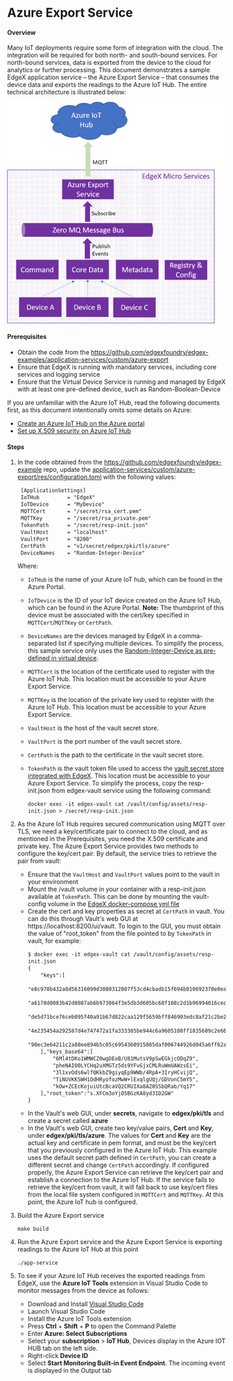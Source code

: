 # Azure Export Service #

#### Overview ####

Many IoT deployments require some form of integration with the cloud. The integration will be required for both north- and south-bound services. For north-bound services, data is exported from the device to the cloud for analytics or further processing. This document demonstrates a sample EdgeX application service – the Azure Export Service – that consumes the device data and exports the readings to the Azure IoT Hub.  The entire technical architecture is illustrated below:

![Technical Architecture](./Northbound.png)

#### Prerequisites ####

* Obtain the code from the https://github.com/edgexfoundry/edgex-examples/application-services/custom/azure-export 
* Ensure that EdgeX is running with mandatory services, including core services and logging service
* Ensure that the Virtual Device Service is running and managed by EdgeX with at least one pre-defined device, such as Random-Boolean-Device<br>

If you are unfamiliar with the Azure IoT Hub, read the following documents first, as this document intentionally omits some details on Azure:
* [Create an Azure IoT Hub on the Azure portal](https://docs.microsoft.com/en-us/azure/iot-hub/iot-hub-create-through-portal)
* [Set up X.509 security on Azure IoT Hub](https://docs.microsoft.com/en-us/azure/iot-hub/iot-hub-security-x509-get-started)

#### Steps ####

1. In the code obtained from the https://github.com/edgexfoundry/edgex-example repo, update the [application-services/custom/azure-export/res/configuration.toml](./res/configuration.toml) with the following values:<br>
    ```
     [ApplicationSettings]
     IoTHub         = "EdgeX"
     IoTDevice      = "MyDevice"
     MQTTCert       = "/secret/rsa_cert.pem"
     MQTTKey        = "/secret/rsa_private.pem"
     TokenPath      = "/secret/resp-init.json"
     VaultHost      = "localhost"
     VaultPort      = "8200"
     CertPath       = "v1/secret/edgex/pki/tls/azure"
     DeviceNames    = "Random-Integer-Device"
    ```
   Where:
   - `IoTHub` is the name of your Azure IoT hub, which can be found in the Azure Portal. 
   - `IoTDevice` is the ID of your IoT device created on the Azure IoT Hub, which can be found in the Azure Portal.  **Note:** The thumbprint of this device must be associated with the cert/key specified in `MQTTCert`/`MQTTKey` or `CertPath`.
   - `DeviceNames` are the devices managed by EdgeX in a comma-separated list if specifying multiple devices.  To simplify the process, this sample service only uses the [Random-Integer-Device as pre-defined in virtual device](https://github.com/edgexfoundry/device-virtual-go).
   - `MQTTCert` is the location of the certificate used to register with the Azure IoT Hub. This location must be accessible to your Azure Export Service. 
   - `MQTTKey`  is the location of the private key used to register with the Azure IoT Hub. This location must be accessible to your Azure Export Service.
   - `VaultHost` is the host of the vault secret store.
   - `VaultPort` is the port number of the vault secret store.
   - `CertPath` is the path to the certificate in the vault secret store.
   - `TokenPath` is the vault token file used to access the [vault secret store integrated with EdgeX](https://docs.edgexfoundry.org/1.2/microservices/security/Ch-SecretStore/).  This location must be accessible to your Azure Export Service. To simplify the process, copy the resp-init.json from edgex-vault service using the following command:<br>
     
     ```
     docker exec -it edgex-vault cat /vault/config/assets/resp-init.json > /secret/resp-init.json
     ```
   
2. As the Azure IoT Hub requires secured communication using MQTT over TLS, we need a key/certificate pair to connect to the cloud, and as mentioned in the Prerequisites, you need the X.509 certificate and private key. The Azure Export Service provides two methods to configure the key/cert pair. By default, the service tries to retrieve the pair from vault:
   * Ensure that the `VaultHost` and `VaultPort` values point to the vault in your environment
   * Mount the /vault volume in your container with a resp-init.json available at `TokenPath`. This can be done by mounting the vault-config volume in the [EdgeX docker-compose yml file](https://github.com/edgexfoundry/developer-scripts/blob/master/releases/geneva/compose-files/docker-compose-geneva-redis.yml)
   * Create the cert and key properties as secret at `CertPath` in vault. You can do this through Vault's web GUI at https://localhost:8200/ui/vault. To login to the GUI, you must obtain the value of "root_token" from the file pointed to by `TokenPath` in vault, for example:<br>
     ```
     $ docker exec -it edgex-vault cat /vault/config/assets/resp-init.json
     {
         "keys":[
             "e8c978b432a8d56316099d3080312807f53cd4cbadb15f694b010692370e0ea67d",
             "a6178d0083b42d8087ab6b973064f3e5db3d605bc68f108c2d1b96994016cec122",
             "de5d71bce76ceb095f40a91b67d822caa129f5659bff846903edc8af21c2be28d0",
             "4e235454a292587d4e747472a1fa333305be944c6a9605108ff1835689c2e66639",
             "90ec3e64211c2a88ee894b5c05c6954360915085daf006744926d045a6ff62ad7b"
         ],"keys_base64":[
             "6Ml4tDKo1WMWCZ0wgDEoB/U81MutsV9pSwEGkjcODqZ9",
             "pheNAIO0LYCHq2uXMGTz5ds9YFvGjxCMLRuWmUAWzsEi",
             "3l1xvOds6wlfQKkbZ9giyqEp9WWb/4RpA+3IryHCvijQ",
             "TiNUVKKSWH1OdHRyofozMwW+lExqlgUQj/GDVonC5mY5",
             "kOw+ZCEcKojuiUtcBcaVQ2CRUIXa8AZ0SSbQRab/Yq17"
         ],"root_token":"s.XFCm3oYjO5BGzKA8yd31D2GW"
     }
     ```
   * In the Vault's web GUI, under **secrets**, navigate to **edgex/pki/tls** and create a secret called **azure**
   * In the Vault's web GUI, create two key/value pairs, **Cert** and **Key**, under **edgex/pki/tls/azure**.  The values for **Cert** and **Key** are the actual key and certificate in pem format, and must be the key/cert that you previously configured in the Azure IoT Hub. This example uses the default secret path defined in `CertPath`, you can create a different secret and change `CertPath` accordingly. If configured properly, the Azure Export Service can retrieve the key/cert pair and establish a connection to the Azure IoT Hub. If the service fails to retrieve the key/cert from vault, it will fall back to use key/cert files from the local file system configured in `MQTTCert` and `MQTTKey`. At this point, the Azure IoT hub is configured.
   
3. Build the Azure Export service

    ```
    make build
    ```

4. Run the Azure Export service and the Azure Export Service is exporting readings to the Azure IoT Hub at this point

    ```
    ./app-service
    ```

5. To see if your Azure IoT Hub receives the exported readings from EdgeX, use the **Azure IoT Tools** extension in Visual Studio Code to monitor messages from the device as follows:
   * Download and Install [Visual Studio Code](https://code.visualstudio.com/)
   * Launch Visual Studio Code
   * Install the Azure IoT Tools extension
   * Press **Ctrl** + **Shift** + **P**  to open the Command Palette
   * Enter **Azure: Select Subscriptions**
   * Select your **subscription** > **IoT Hub**, Devices display in the Azure IOT HUB tab on the left side.
   * Right-click **Device ID**
   * Select **Start Monitoring Built-in Event Endpoint**. The incoming event is displayed in the Output tab